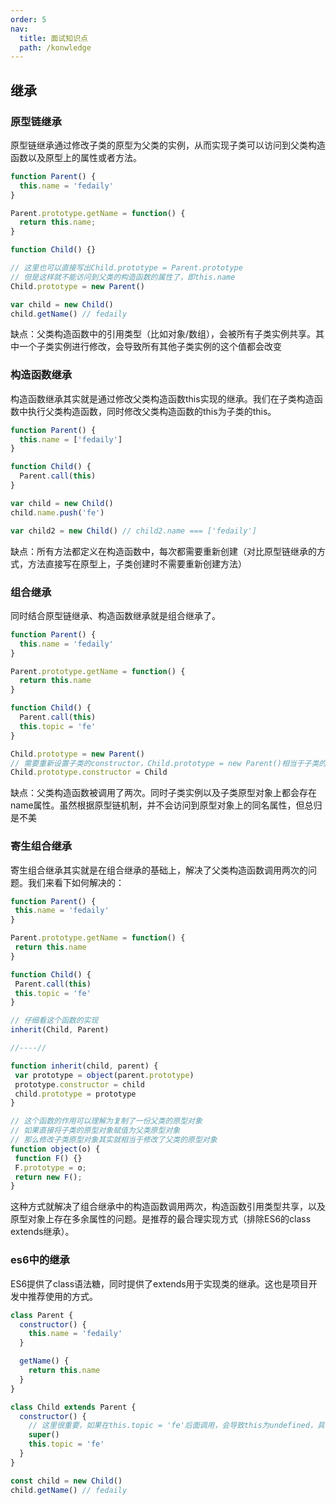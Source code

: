 ```yaml
---
order: 5  
nav:
  title: 面试知识点
  path: /konwledge
---
```


## 继承
### 原型链继承

原型链继承通过修改子类的原型为父类的实例，从而实现子类可以访问到父类构造函数以及原型上的属性或者方法。

```js
function Parent() {
  this.name = 'fedaily'
}

Parent.prototype.getName = function() {
  return this.name;
}

function Child() {}

// 这里也可以直接写出Child.prototype = Parent.prototype
// 但是这样就不能访问到父类的构造函数的属性了，即this.name
Child.prototype = new Parent()

var child = new Child()
child.getName() // fedaily

```

缺点：父类构造函数中的引用类型（比如对象/数组），会被所有子类实例共享。其中一个子类实例进行修改，会导致所有其他子类实例的这个值都会改变

### 构造函数继承
构造函数继承其实就是通过修改父类构造函数this实现的继承。我们在子类构造函数中执行父类构造函数，同时修改父类构造函数的this为子类的this。
```js
function Parent() {
  this.name = ['fedaily']
}

function Child() {
  Parent.call(this)
}

var child = new Child()
child.name.push('fe')

var child2 = new Child() // child2.name === ['fedaily']

```

缺点：所有方法都定义在构造函数中，每次都需要重新创建（对比原型链继承的方式，方法直接写在原型上，子类创建时不需要重新创建方法）

### 组合继承
同时结合原型链继承、构造函数继承就是组合继承了。

```js
function Parent() {
  this.name = 'fedaily'
}

Parent.prototype.getName = function() {
  return this.name
}

function Child() {
  Parent.call(this)
  this.topic = 'fe'
}

Child.prototype = new Parent()
// 需要重新设置子类的constructor，Child.prototype = new Parent()相当于子类的原型对象完全被覆盖了
Child.prototype.constructor = Child

```

缺点：父类构造函数被调用了两次。同时子类实例以及子类原型对象上都会存在name属性。虽然根据原型链机制，并不会访问到原型对象上的同名属性，但总归是不美

### 寄生组合继承
寄生组合继承其实就是在组合继承的基础上，解决了父类构造函数调用两次的问题。我们来看下如何解决的：
 
 ```js
 function Parent() {
  this.name = 'fedaily'
}

Parent.prototype.getName = function() {
  return this.name
}

function Child() {
  Parent.call(this)
  this.topic = 'fe'
}

// 仔细看这个函数的实现
inherit(Child, Parent)

//----//

function inherit(child, parent) {
  var prototype = object(parent.prototype)
  prototype.constructor = child
  child.prototype = prototype
}

// 这个函数的作用可以理解为复制了一份父类的原型对象
// 如果直接将子类的原型对象赋值为父类原型对象
// 那么修改子类原型对象其实就相当于修改了父类的原型对象
function object(o) {
  function F() {}
  F.prototype = o;
  return new F();
}

 ```

 这种方式就解决了组合继承中的构造函数调用两次，构造函数引用类型共享，以及原型对象上存在多余属性的问题。是推荐的最合理实现方式（排除ES6的class extends继承）。

### es6中的继承

ES6提供了class语法糖，同时提供了extends用于实现类的继承。这也是项目开发中推荐使用的方式。
```js
class Parent {
  constructor() {
    this.name = 'fedaily'
  }

  getName() {
    return this.name
  }
}

class Child extends Parent {
  constructor() {
    // 这里很重要，如果在this.topic = 'fe'后面调用，会导致this为undefined，具体原因可以详细了解ES6的class相关内容，这里不展开说明
    super()
    this.topic = 'fe'
  }
}

const child = new Child()
child.getName() // fedaily

```